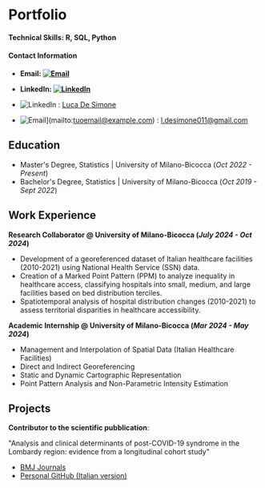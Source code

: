# Portfolio

#### Technical Skills: R, SQL, Python
#### Contact Information  
- **Email: [![Email](https://img.shields.io/badge/Email-D14836?style=for-the-badge&logo=gmail&logoColor=white)](mailto:l.desimone011@gmail.com)**  
- **LinkedIn: [![LinkedIn](https://img.shields.io/badge/LinkedIn-0077B5?style=for-the-badge&logo=linkedin&logoColor=white)](https://www.linkedin.com/in/luca-de-simone-77b461273/)**

- ![LinkedIn](https://img.freepik.com/vettori-premium/logo-linkedin-quadrato-isolato-su-sfondo-bianco_469489-892.jpg?semt=ais_hybrid) : [Luca De Simone](https://www.linkedin.com/in/luca-de-simone-77b461273/)
- ![Email](https://upload.wikimedia.org/wikipedia/commons/4/4f/Gmail_Icon.png)](mailto:tuoemail@example.com) : [l.desimone011@gmail.com](mailto:l.desimone011@gmail.com)


## Education			       		
- Master's Degree, Statistics	| University of Milano-Bicocca (_Oct 2022 - Present_)	 			        		
- Bachelor's Degree, Statistics | University of Milano-Bicocca (_Oct 2019 - Sept 2022_)

## Work Experience
**Research Collaborator @ University of Milano-Bicocca (_July 2024 - Oct 2024_)**
- Development of a georeferenced dataset of Italian healthcare facilities (2010-2021) using National Health Service (SSN) data.
- Creation of a Marked Point Pattern (PPM) to analyze inequality in healthcare access, classifying hospitals into small, medium, and large facilities based on bed distribution terciles.
- Spatiotemporal analysis of hospital distribution changes (2010-2021) to assess territorial disparities in healthcare accessibility.


**Academic Internship @ University of Milano-Bicocca (_Mar 2024 - May 2024_)**
- Management and Interpolation of Spatial Data (Italian Healthcare Facilities)
- Direct and Indirect Georeferencing
- Static and Dynamic Cartographic Representation
- Point Pattern Analysis and Non-Parametric Intensity Estimation


## Projects
**Contributor to the scientific pubblication**:  

"Analysis and clinical determinants of post-COVID-19 syndrome in the Lombardy region: evidence from a longitudinal cohort study"  
- [BMJ Journals](https://bmjopen.bmj.com/content/14/2/e075185)  
- [Personal GitHub (Italian version)](https://lucadesimonegit.github.io/portfolio/SelfSelectionRegressionLongCovid_ITA.pdf)
  
